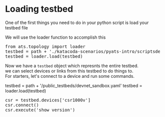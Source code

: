 # Loading testbed


One of the first things you need to do in your python script
is load your testbed file

We will use the loader function to accomplish this

<pre class="file" data-filename="app.js" data-target="replace">
from ats.topology import loader
testbed = path + './katacoda-scenarios/pyats-intro/scriptsdevnet_sandbox.yaml'
testbed = loader.load(testbed)
</pre>


Now we have a `testbed` object which represnts the entire testbed.  
we can select devices or links from this testbed to do things to.  
For starters, let's connect to a device and run some commands.


testbed = path + '/public_testbeds/devnet_sandbox.yaml'
testbed = loader.load(testbed)


<pre class="file" data-filename="app.js" data-target="replace">
csr = testbed.devices['csr1000v']
csr.connect()
csr.execute('show version')
</pre>
